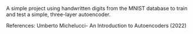 A simple project using handwritten digits from the MNIST database to train and test a simple, three-layer autoencoder. 

References:
Umberto Michelucci- An Introduction to Autoencoders (2022)
